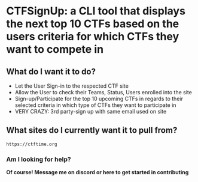 # CTFSignUp: a CLI tool that displays the next top 10 CTFs based on the users criteria for which CTFs they want to compete in

## What do I want it to do?

- Let the User Sign-in to the respected CTF site
- Allow the User to check their Teams, Status, Users enrolled into the site
- Sign-up/Participate for the top 10 upcoming CTFs in regards to their selected criteria in which type of CTFs they want to participate in
- VERY CRAZY: 3rd party-sign up with same email used on site




## What sites do I currently want it to pull from?

`https://ctftime.org`


### Am I looking for help?

**Of course! Message me on discord or here to get started in contributing**
